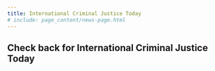 ```yaml
---
title: International Criminal Justice Today
# include: page_content/news-page.html
---
```


## Check back for International Criminal Justice Today

